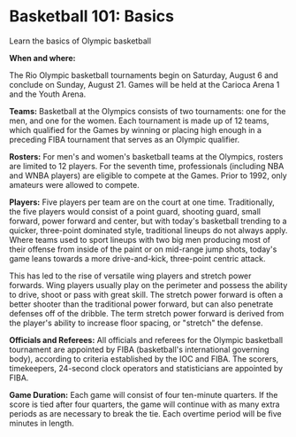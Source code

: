 Basketball 101: Basics
======================

Learn the basics of Olympic basketball

**When and where:**

The Rio Olympic basketball tournaments begin on Saturday, August 6 and conclude on Sunday, August 21. Games will be held at the Carioca Arena 1 and the Youth Arena.

**Teams:**
Basketball at the Olympics consists of two tournaments: one for the men, and one for the women. Each tournament is made up of 12 teams, which qualified for the Games by winning or placing high enough in a preceding FIBA tournament that serves as an Olympic qualifier.

**Rosters:**
For men's and women's basketball teams at the Olympics, rosters are limited to 12 players. For the seventh time, professionals (including NBA and WNBA players) are eligible to compete at the Games. Prior to 1992, only amateurs were allowed to compete.

**Players:**
Five players per team are on the court at one time. Traditionally, the five players would consist of a point guard, shooting guard, small forward, power forward and center, but with today's basketball trending to a quicker, three-point dominated style, traditional lineups do not always apply. Where teams used to sport lineups with two big men producing most of their offense from inside of the paint or on mid-range jump shots, today's game leans towards a more drive-and-kick, three-point centric attack.

This has led to the rise of versatile wing players and stretch power forwards. Wing players usually play on the perimeter and possess the ability to drive, shoot or pass with great skill. The stretch power forward is often a better shooter than the traditional power forward, but can also penetrate defenses off of the dribble. The term stretch power forward is derived from the player's ability to increase floor spacing, or "stretch" the defense.

**Officials and Referees:**
All officials and referees for the Olympic basketball tournament are appointed by FIBA (basketball's international governing body), according to criteria established by the IOC and FIBA. The scorers, timekeepers, 24-second clock operators and statisticians are appointed by FIBA.

**Game Duration:**
Each game will consist of four ten-minute quarters. If the score is tied after four quarters, the game will continue with as many extra periods as are necessary to break the tie. Each overtime period will be five minutes in length.


